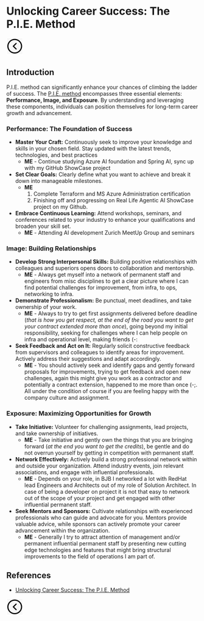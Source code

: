 # Unlocking Career Success: The P.I.E. Method
[<img src="../images/back.png">](../README.md)

## Introduction
P.I.E. method can significantly enhance your chances of climbing the ladder of success. The [P.I.E. method](https://www.mondofrank.com/pie/) encompasses three essential elements: **Performance, Image, and Exposure**. By understanding and leveraging these components, individuals can position themselves for long-term career growth and advancement.

### Performance: The Foundation of Success 
- **Master Your Craft:** Continuously seek to improve your knowledge and skills in your chosen field. Stay updated with the latest trends, technologies, and best practices
  - **ME** - Continue studying Azure AI foundation and Spring AI, sync up with my GitHub ShowCase project 
- **Set Clear Goals:** Clearly define what you want to achieve and break it down into manageable milestones.
  - **ME**
    1. Complete Terraform and MS Azure Administration certification
    2. Finishing off and progressing on Real Life Agentic AI ShowCase project on my Github.
- **Embrace Continuous Learning:** Attend workshops, seminars, and conferences related to your industry to enhance your qualifications and broaden your skill set. 
  - **ME** - Attending AI development Zurich MeetUp Group and seminars

### Image: Building Relationships
- **Develop Strong Interpersonal Skills:** Building positive relationships with colleagues and superiors opens doors to collaboration and mentorship.
  - **ME** - Always get myself into a network of permanent staff and engineers from misc disciplines to get a clear picture where I can find potential challenges for improvement, from infra, to ops, networking to infra.
- **Demonstrate Professionalism:** Be punctual, meet deadlines, and take ownership of your work.
  - **ME** - Always to try to get first assignments delivered before deadline (*that is how you get respect, at the end of the road you want to get your contract extended more than once*), going beyond my initial responsibility, seeking for challenges where I can help people on infra and operational level, making friends (-:
- **Seek Feedback and Act on It:** Regularly solicit constructive feedback from supervisors and colleagues to identify areas for improvement. Actively address their suggestions and adapt accordingly.
  - **ME** - You should actively seek and identify gaps and gently forward proposals for improvements, trying to get feedback and open new challenges, again this might give you work as a contractor and potentially a contract extension, happened to me more than once (-;. All under the condition of course if you are feeling happy with the company culture and assignment.  

### Exposure: Maximizing Opportunities for Growth
- **Take Initiative:** Volunteer for challenging assignments, lead projects, and take ownership of initiatives.
  - **ME** - Take initiative and gently own the things that you are bringing forward (*at the end you want to get the credits*), be gentle and do not overrun yourself by getting in competition with permanent staff. 
- **Network Effectively:** Actively build a strong professional network within and outside your organization. Attend industry events, join relevant associations, and engage with influential professionals.
  - **ME** - Depends on your role, in BJB I networked a lot with RedHat lead Engineers and Architects out of my role of Solution Architect. In case of being a developer on project it is not that easy to network out of the scope of your project and get engaged with other influential permanent staff. 
- **Seek Mentors and Sponsors:** Cultivate relationships with experienced professionals who can guide and advocate for you. Mentors provide valuable advice, while sponsors can actively promote your career advancement within the organization.
  - **ME** - Generally I try to attract attention of management and/or permanent influential permanent staff by presenting new cutting edge technologies and features that might bring structural improvements to the field of operations I am part of. 



## References
- [Unlocking Career Success: The P.I.E. Method](https://clearmonttech.com/unlocking-career-success-the-p-i-e-method/)

[<img src="../images/back.png">](../README.md)